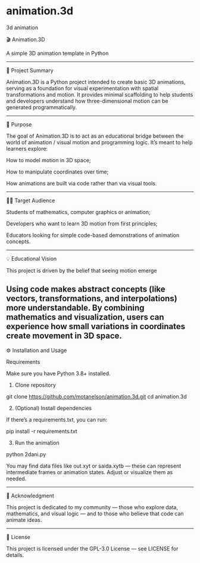 # animation.3d
3d animation

🎬 Animation.3D

A simple 3D animation template in Python


---

🧩 Project Summary

Animation.3D is a Python project intended to create basic 3D animations, serving as a foundation for visual experimentation with spatial transformations and motion.
It provides minimal scaffolding to help students and developers understand how three-dimensional motion can be generated programmatically.

---

🎯 Purpose

The goal of Animation.3D is to act as an educational bridge between the world of animation / visual motion and programming logic.
It’s meant to help learners explore:

How to model motion in 3D space;

How to manipulate coordinates over time;

How animations are built via code rather than via visual tools.



---

👨‍🏫 Target Audience

Students of mathematics, computer graphics or animation;

Developers who want to learn 3D motion from first principles;

Educators looking for simple code-based demonstrations of animation concepts.



---

💡 Educational Vision

This project is driven by the belief that seeing motion emerge 

Using code makes abstract concepts (like vectors, transformations, and interpolations) more understandable. By combining mathematics and visualization, users can experience how small variations in coordinates create movement in 3D space.
---

⚙️ Installation and Usage

Requirements

Make sure you have Python 3.8+ installed.

1. Clone repository

git clone https://github.com/motanelson/animation.3d.git
cd animation.3d

2. (Optional) Install dependencies

If there’s a requirements.txt, you can run:

pip install -r requirements.txt

3. Run the animation

python 2dani.py

You may find data files like out.xyt or saida.xytb — these can represent intermediate frames or animation states. Adjust or visualize them as needed.


---

🙌 Acknowledgment

This project is dedicated to my community —
those who explore data, mathematics, and visual logic —
and to those who believe that code can animate ideas.


---

📄 License

This project is licensed under the GPL-3.0 License — see LICENSE for details.
